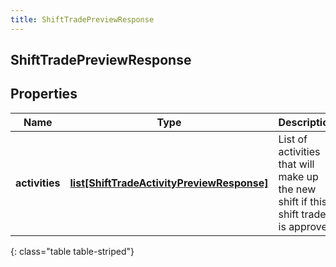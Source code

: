 ```yaml
---
title: ShiftTradePreviewResponse
---
```

## ShiftTradePreviewResponse

## Properties

|Name | Type | Description | Notes|
|------------ | ------------- | ------------- | -------------|
| **activities** | [**list[ShiftTradeActivityPreviewResponse]**](ShiftTradeActivityPreviewResponse.html) | List of activities that will make up the new shift if this shift trade is approved | [optional] |
{: class="table table-striped"}


